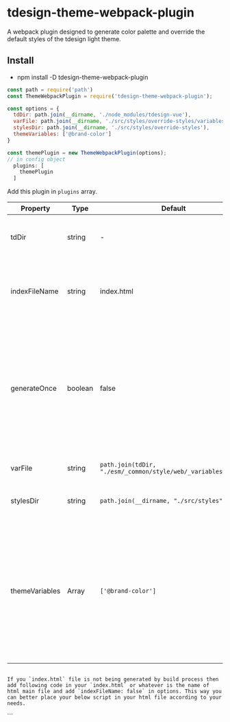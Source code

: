 # tdesign-theme-webpack-plugin

A webpack plugin designed to generate color palette and override the default styles of the tdesign light theme.

## Install
  - npm install -D tdesign-theme-webpack-plugin

```js
const path = require('path')
const ThemeWebpackPlugin = require('tdesign-theme-webpack-plugin');

const options = {
  tdDir: path.join(__dirname, './node_modules/tdesign-vue'),
  varFile: path.join(__dirname, './src/styles/override-styles/variables.less'),
  stylesDir: path.join(__dirname, './src/styles/override-styles'),
  themeVariables: ['@brand-color']
}

const themePlugin = new ThemeWebpackPlugin(options);
// in config object
  plugins: [
    themePlugin
  ]
```
Add this plugin in `plugins` array.


| Property | Type | Default | Descript |
| --- | --- | --- | --- |
| tdDir | string | - | This is path to tdesign directory in your node_modules |
| indexFileName | string | index.html | File name of your main html file, in most cases it is `index.html` which is default |
| generateOnce | boolean | false | Everytime webpack will build new code due to some code changes in development, this plugin will run again unless you specify this flag as `true` which will just compile your styles once |
| varFile | string | `path.join(tdDir, "./esm/_common/style/web/_variables.less")` | This is path of the variables file |
| stylesDir | string | `path.join(__dirname, "./src/styles")` | This is path of your override styles directory |
| themeVariables | Array | `['@brand-color']` | The array of the palettes which will be overrides based on the color you write in the `varFile`. Available values: `['@brand-color', '@warning-color', '@success-color', '@error-color']` |


```

If you `index.html` file is not being generated by build process then add following code in your `index.html` or whatever is the name of html main file and add `indexFileName: false` in options. This way you can better place your below script in your html file according to your needs.

```
<link rel="stylesheet" href="/override-tdesign-style.css" />
<script>
  window.less = {
    async: false,
    env: 'production'
  };
</script>
```
